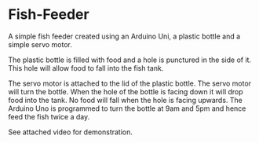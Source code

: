 # Fish-Feeder
A simple fish feeder created using an Arduino Uni, a plastic bottle and a simple servo motor.

The plastic bottle is filled with food and a hole is punctured in the side of it. This hole will allow food to fall into the fish tank.

The servo motor is attached to the lid of the plastic bottle. The servo motor will turn the bottle. When the hole of the bottle is facing down it will drop food into the tank. No food will fall when the hole is facing upwards. The Arduino Uno is programmed to turn the bottle at 9am and 5pm and hence feed the fish twice a day.

See attached video for demonstration.
